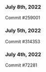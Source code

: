 ### July 8th, 2022

Commit #259001

### July 5th, 2022

Commit #314353


### July 4th, 2022

Commit #72281
